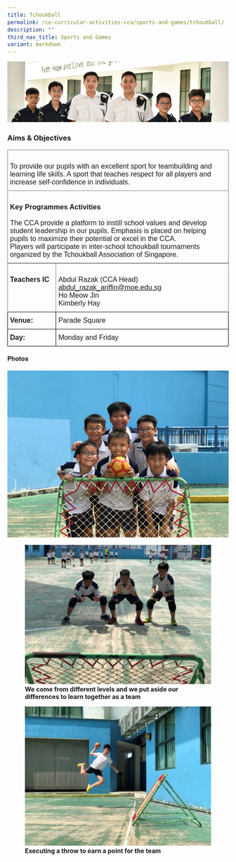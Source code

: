 ```yaml
---
title: Tchoukball
permalink: /co-curricular-activities-cca/sports-and-games/tchoukball/
description: ""
third_nav_title: Sports and Games
variant: markdown
---
```

![](/images/Website%20Banners%20Subpage/948x260%20masterhead%20-%20Co%20Curricular%20Activities4.jpg)

### Aims &amp; Objectives

<style type="text/css">
.tg  {border-collapse:collapse;border-spacing:0;}
.tg td{border-color:black;border-style:solid;border-width:1px;font-family:Arial, sans-serif;font-size:16px;
  overflow:hidden;padding:10px 5px;word-break:normal;}
.tg th{border-color:black;border-style:solid;border-width:1px;font-family:Arial, sans-serif;font-size:16px;
  font-weight:normal;overflow:hidden;padding:10px 5px;word-break:normal;}
.tg .tg-0pky{border-color:inherit;text-align:left;vertical-align:top}
</style>
<table class="tg">
<thead>
  <tr>
    <th class="tg-0pky" colspan="2"><span style="font-weight:bold">        </span><br><span style="font-weight:400;font-style:normal">To provide our pupils with an excellent sport for teambuilding and learning life skills. A sport that teaches respect for all players and increase self-confidence in individuals.</span><br></th>
  </tr>
</thead>
<tbody>
  <tr>
    <td class="tg-0pky" colspan="2"><br><span style="font-weight:bold">Key Programmes Activities</span><br><br>The CCA provide a platform to instill school values and develop student leadership in our pupils. Emphasis is placed on helping pupils to maximize their potential or excel in the CCA.<br>Players will participate in inter-school tchoukball tournaments organized by the Tchoukball Association of Singapore.<br></td>
  </tr>
  <tr>
    <td class="tg-0pky"><br><span style="font-weight:bold">Teachers IC</span></td>
    <td class="tg-0pky"><br>Abdul Razak (CCA Head) <a href="mailto:abdul_razak_ariffin@moe.edu.sg" target="_blank" rel="noopener noreferrer">abdul_razak_ariffin@moe.edu.sg</a>
			<br>Ho Meow Jin
		  <br>Kimberly Hay</td>
  </tr>
	
  <tr>
    <td class="tg-0lax"><span style="font-weight:bold;font-style:normal">Venue:</span></td>
    <td class="tg-0lax">Parade Square</td>
		</tr>
		
  <tr>
    <td class="tg-0lax"><span style="font-weight:bold;font-style:normal">Day:</span></td>
    <td class="tg-0lax"> Monday and Friday</td>
		</tr>
</tbody>
</table>


#### Photos

![](/images/Different%20levels%20working%20as%20team.jpg)
<figure>
<img src="/images/Catching%20the%20ball.jpg">
<figcaption> <strong>We come from different levels and we put aside our differences to learn together as a team</strong> </figcaption>
</figure>

<figure>
<img src="/images/Aiming%20the%20ball%20to%20score%20point.jpg">
<figcaption> <strong>Executing a throw to earn a point for the team</strong> </figcaption>
</figure>